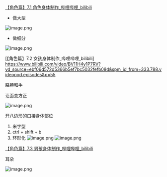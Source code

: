 [【角色篇】7.1 角色身体制作_哔哩哔哩_bilibili](https://www.bilibili.com/video/BV11H4y1P7RV?vd_source=ebf06d572d5366b5ef7bc5032fefb08d&spm_id_from=333.788.player.switch&p=54)

- 做大型

![image.png](https://image-1253155090.cos.ap-nanjing.myqcloud.com/202411101117691.png)

- 做细分



![image.png](https://image-1253155090.cos.ap-nanjing.myqcloud.com/202411101116707.png)

[【角色篇】7.2 女孩身体制作_哔哩哔哩_bilibili] https://www.bilibili.com/video/BV11H4y1P7RV?vd_source=ebf06d572d5366b5ef7bc5032fefb08d&spm_id_from=333.788.videopod.episodes&p=55

胳膊和手

让面变方正

![image.png](https://image-1253155090.cos.ap-nanjing.myqcloud.com/202411101120400.png)

开八边形的口接身体部位
1. 米字型
2. ctrl + shift + b
3. 环形化
![image.png](https://image-1253155090.cos.ap-nanjing.myqcloud.com/202411101238077.png)
![image.png](https://image-1253155090.cos.ap-nanjing.myqcloud.com/202411101300327.png)

[【角色篇】7.3 男孩身体制作_哔哩哔哩_bilibili](https://www.bilibili.com/video/BV11H4y1P7RV?vd_source=ebf06d572d5366b5ef7bc5032fefb08d&spm_id_from=333.788.player.switch&p=56)

耳朵

![image.png](https://image-1253155090.cos.ap-nanjing.myqcloud.com/202411101323638.png)
